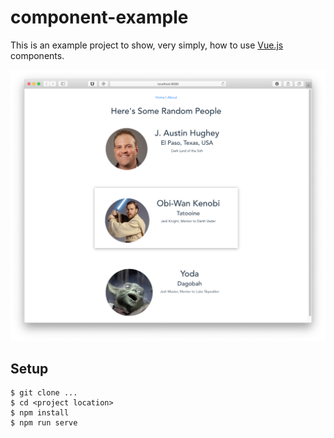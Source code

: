 # component-example

This is an example project to show, very simply, how to use [Vue.js](https://vuejs.org) components.

![screenshot](./screen.png)

## Setup

```
$ git clone ...
$ cd <project location>
$ npm install
$ npm run serve
```
